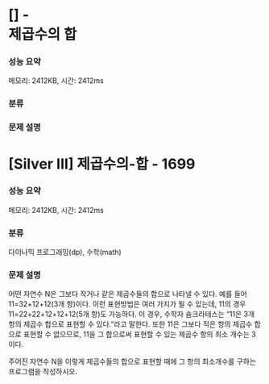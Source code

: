 # []  - <div class="tooltip-arrow"></div><div class="tooltip-inner">제곱수의 합</div>

### 성능 요약

메모리: 2412KB, 시간: 2412ms

### 분류



### 문제 설명



# [Silver III] 제곱수의-합 - 1699

### 성능 요약

메모리: 2412KB, 시간: 2412ms

### 분류

다이나믹 프로그래밍(dp), 수학(math)

### 문제 설명

어떤 자연수 N은 그보다 작거나 같은 제곱수들의 합으로 나타낼 수 있다. 예를 들어 11=32+12+12(3개 항)이다. 이런 표현방법은 여러 가지가 될 수 있는데, 11의 경우 11=22+22+12+12+12(5개 항)도 가능하다. 이 경우, 수학자 숌크라테스는 “11은 3개 항의 제곱수 합으로 표현할 수 있다.”라고 말한다. 또한 11은 그보다 적은 항의 제곱수 합으로 표현할 수 없으므로, 11을 그 합으로써 표현할 수 있는 제곱수 항의 최소 개수는 3이다.

주어진 자연수 N을 이렇게 제곱수들의 합으로 표현할 때에 그 항의 최소개수를 구하는 프로그램을 작성하시오.

